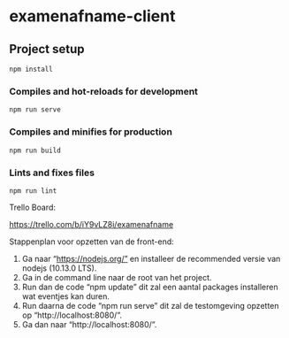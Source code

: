# examenafname-client

## Project setup
```
npm install
```

### Compiles and hot-reloads for development
```
npm run serve
```

### Compiles and minifies for production
```
npm run build
```

### Lints and fixes files
```
npm run lint
```

Trello Board: 

https://trello.com/b/iY9vLZ8i/examenafname


Stappenplan voor opzetten van de front-end:

1.	Ga naar “https://nodejs.org/” en installeer de recommended versie van nodejs (10.13.0 LTS).
2.	Ga in de command line naar de root van het project.
3.	Run dan de code “npm update” dit zal een aantal packages installeren wat eventjes kan duren.
4.	Run daarna de code “npm run serve” dit zal de testomgeving opzetten op “http://localhost:8080/”.
5.	Ga dan naar “http://localhost:8080/”.
